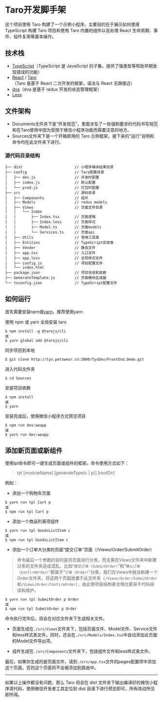 # Taro开发脚手架

这个项目使用 Taro 构建了一个示例小程序。主要目的在于展示如何使用 TypeScript 构建 Taro 项目和使用 Taro 内置的组件以及处理 React 生命周期、事件、组件复用等基本操作。

## 技术栈

- [TypeScript](https://www.tslang.cn/docs/home.html)（TypeScript 是 JavaScript 的子集，提供了强类型等帮助早期发现错误的功能）
- [React](https://reactjs.org/) / [Taro](https://taro.aotu.io/)（Taro 是基于 React 二次开发的框架，语法与 React 无限接近）
- [dva](https://dvajs.com/)（dva 是基于 redux 开发的状态管理框架）
- [Less](https://less.bootcss.com/)

## 文件架构

- Documents文件夹下是“开发规范”，里面涉及了一些强制要求的代码书写规范和在Taro使用中因为受限于微信小程序功能而需要注意的地方。
- Sources文件夹下是一个开箱即用的 Taro 示例框架，接下来的“运行”说明和命令均在此文件夹下进行。

### 源代码目录结构

    ├── dist                        // 小程序编译结果目录
    ├── config                      // Taro配置目录
    │   ├── dev.js                  // 开发时配置
    │   ├── index.js                // 默认配置
    │   └── prod.js                 // 打包时配置
    ├── src                         // 源码目录
    │   ├── Components              // 组件
    │   ├── Models                  // redux models
    │   ├── Views                   // 页面文件目录
    │   │   └── Index
    │   │       ├── Index.tsx       // 页面逻辑
    │   │       ├── Index.less      // 页面样式
    │   │       ├── Model.ts        // 页面models
    │   │       └── Services.ts     // 页面api
    │   ├── Utils                   // 常用工具类
    │   ├── Entities                // TypeScript实体类
    │   ├── Vender                  // 静态文件
    │   ├── app.tsx                 // 入口文件
    │   ├── app.less                // 全局样式文件
    │   ├── config.js               // 项目配置文件
    │   └── index.html
    ├── package.json                // 项目信息和依赖
    ├── GenerateTemplate.js         // 页面模块生成器
    └── tsconfig.json               // TypeScript配置文件

## 如何运行

首先需要安装npm或[yarn](https://yarnpkg.com/zh-Hans/)，推荐使用yarn

使用 npm 或 yarn 全局安装 taro

```
$ npm install -g @tarojs/cli
或
$ yarn global add @tarojs/cli
```

同步项目到本地

```
$ git clone http://tyx.petswear.cn:3000/TyxDev/FrontEnd.Demo.git
```

进入代码文件夹

```
$ cd Sources
```

安装项目依赖

```
$ npm install
或
$ yarn
```

安装完成后，使用微信小程序方式预览项目

```
$ npm run dev:weapp
或
$ yarn run dev:weapp
```

## 添加新页面或新组件

使用tpl命令即可一键生成页面或组件的框架，命令使用方式如下：

> tpl [moduleName] [generateType(c | p)] [rootDir]

例如：

- 添加一个购物车页面

```
$ yarn run tpl Cart p
或
$ npm run tpl Cart p
```

- 添加一个商品列表项组件

```
$ yarn run tpl GoodsListItem c
或
$ npm run tpl GoodsListItem c
```

- 添加一个订单大分类的页面“提交订单”页面（/Views/Order/SubmitOrder）

> 命令最后一个参数的目的是将页面进行分类，而无需在Views文件夹中新建过多的文件夹造成混乱。比如“`提交订单（SubmitOrder）`”和“`确认订单（ConfirmOrder）`”都属于“`订单（Order）`”分类，我们在Views中就会新建一个Order文件夹，将这两个页面放置于此文件夹（`/Views/Order/SubmitOrder`和`/Views/Order/ConfirmOrder`），由此使项目结构更合理也更易于代码阅读和维护。

```
$ yarn run tpl SubmitOrder p Order
或
$ npm run tpl SubmitOrder p Order
```

命令执行完毕后，将会在对应文件夹下生成相关文件。

- 页面生成在`./src/Views`文件夹下，包括页面文件、Model文件、Service文件和less样式表文件。同时，还会在`./src/Models/Index.tsx`中自动添加此页面的Model文件导出项。

- 组件生成在`./src/Components`文件夹下，包括组件文件和less样式表文件。

最后，如果你生成的是页面文件，请到`./src/app.tsx`文件的pages配置项中添加这个页面，否则这个页面将不会被添加到路由中。

---

如果以上操作都没有问题，那么 Taro 将会在 dist 文件夹下输出编译好的微信小程序源代码，使用微信开发者工具定位到 dist 目录下进行预览即可，所有改动所见即所得。